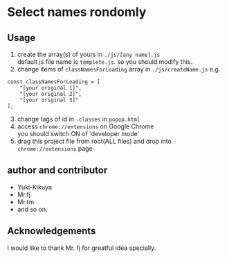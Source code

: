 # Select names rondomly

## Usage
1. create the array(s) of yours in `./js/[any name].js`  
   default js file name is `templete.js`. so you should modify this.  
2. change items of `classNamesForLoading` array in `./js/createName.js`
   e.g.
```
const classNamesForLoading = [
	"[your original 1]",
	"[your original 2]",
	"[your original 3]"
];
```
3. change tags of id in `.classes` in `popup.html`
4. access `chrome://extensions` on Google Chrome  
   you should switch ON of 'developer mode'
5. drag this project file from root(ALL files) and drop into `chrome://extensions` page

## author and contributor

* Yuki-Kikuya
* Mr.fj
* Mr.tm
* and so on.

## Acknowledgements

I would like to thank Mr. fj for greatful idea specially.